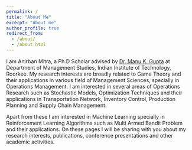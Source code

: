 ```yaml
---
permalink: /
title: "About Me"
excerpt: "About me"
author_profile: true
redirect_from: 
  - /about/
  - /about.html
---
```


I am Anirban Mitra, a Ph.D Scholar advised by <a href = "https://manugupta-ai.com/" target="_blank">Dr. Manu K. Gupta</a> at Department of Management Studies, Indian Institute of Technology, Roorkee. My research interests are broadly related to Game Theory and their applications in various field of Management Sciences, specially in Operations Management. I am interested in several areas of Operations Research such as Stochastic Models, Optimization Techniques and their applications in Transportation Network, Inventory Control, Production Planning and Supply Chain Management.

  Apart from these I am interested in Machine Learning specially in Reinforcement Learning Algorithms such as Multi Armed Bandit Problem and their applications. On these pages I will be sharing with you about my research interests, publications, conference presentations and other academic activities.
